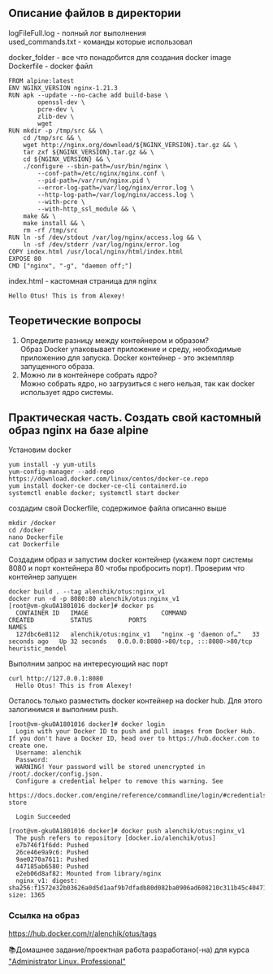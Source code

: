 ## Описание файлов в директории
logFileFull.log - полный лог выполнения  
used_commands.txt - команды которые использовал  

docker_folder - все что понадобится для создания docker image  
Dockerfile - docker файл
```
FROM alpine:latest
ENV NGINX_VERSION nginx-1.21.3
RUN apk --update --no-cache add build-base \
        openssl-dev \
        pcre-dev \
        zlib-dev \
        wget
RUN mkdir -p /tmp/src && \
    cd /tmp/src && \
    wget http://nginx.org/download/${NGINX_VERSION}.tar.gz && \
    tar zxf ${NGINX_VERSION}.tar.gz && \
    cd ${NGINX_VERSION} && \
    ./configure --sbin-path=/usr/bin/nginx \
        --conf-path=/etc/nginx/nginx.conf \
        --pid-path=/var/run/nginx.pid \
        --error-log-path=/var/log/nginx/error.log \
        --http-log-path=/var/log/nginx/access.log \
        --with-pcre \
        --with-http_ssl_module && \
    make && \
    make install && \
    rm -rf /tmp/src
RUN ln -sf /dev/stdout /var/log/nginx/access.log && \
    ln -sf /dev/stderr /var/log/nginx/error.log
COPY index.html /usr/local/nginx/html/index.html
EXPOSE 80
CMD ["nginx", "-g", "daemon off;"]
```
index.html - кастомная страница для nginx
```
Hello Otus! This is from Alexey!
```

## Теоретические вопросы
1. Определите разницу между контейнером и образом?  
Образ Docker упаковывает приложение и среду, необходимые приложению для запуска. Docker контейнер - это экземпляр запущенного образа.  
2. Можно ли в контейнере собрать ядро?  
Можно собрать ядро, но загрузиться с него нельзя, так как docker использует ядро системы.  
 
## Практическая часть. Создать свой кастомный образ nginx на базе alpine
Установим docker
```
yum install -y yum-utils
yum-config-manager --add-repo https://download.docker.com/linux/centos/docker-ce.repo
yum install docker-ce docker-ce-cli containerd.io
systemctl enable docker; systemctl start docker
```
создадим свой Dockerfile, содержимое файла описанно выше
```
mkdir /docker
cd /docker
nano Dockerfile
cat Dockerfile
```
Создадим образ и запустим docker контейнер (укажем порт системы 8080 и порт контейнера 80 чтобы пробросить порт). Проверим что контейнер запущен
```
docker build . --tag alenchik/otus:nginx_v1
docker run -d -p 8080:80 alenchik/otus:nginx_v1
[root@vm-gkuOA1801016 docker]# docker ps
  CONTAINER ID   IMAGE                    COMMAND                  CREATED          STATUS          PORTS                                   NAMES
  127dbc6e8112   alenchik/otus:nginx_v1   "nginx -g 'daemon of…"   33 seconds ago   Up 32 seconds   0.0.0.0:8080->80/tcp, :::8080->80/tcp   heuristic_mendel
```
Выполним запрос на интересующий нас порт
```
curl http://127.0.0.1:8080
  Hello Otus! This is from Alexey!
```
Осталось только разместить docker контейнер на docker hub. Для этого залогинимся и выполним push.
```
[root@vm-gkuOA1801016 docker]# docker login
  Login with your Docker ID to push and pull images from Docker Hub. If you don't have a Docker ID, head over to https://hub.docker.com to create one.
  Username: alenchik
  Password:
  WARNING! Your password will be stored unencrypted in /root/.docker/config.json.
  Configure a credential helper to remove this warning. See
  https://docs.docker.com/engine/reference/commandline/login/#credentials-store
  
  Login Succeeded
  
[root@vm-gkuOA1801016 docker]# docker push alenchik/otus:nginx_v1
  The push refers to repository [docker.io/alenchik/otus]
  e7b746f1f6dd: Pushed
  26ce46e9a9c6: Pushed
  9ae0270a7611: Pushed
  447185ab6580: Pushed
  e2eb06d8af82: Mounted from library/nginx
  nginx_v1: digest: sha256:f1572e32b03626a0d5d1aaf9b7dfadb80d082ba0906ad608210c311b45c40471 size: 1365
```

### Ссылка на образ
https://hub.docker.com/r/alenchik/otus/tags

📚Домашнее задание/проектная работа разработано(-на) для курса ["Administrator Linux. Professional"](https://otus.ru/lessons/linux-professional/)